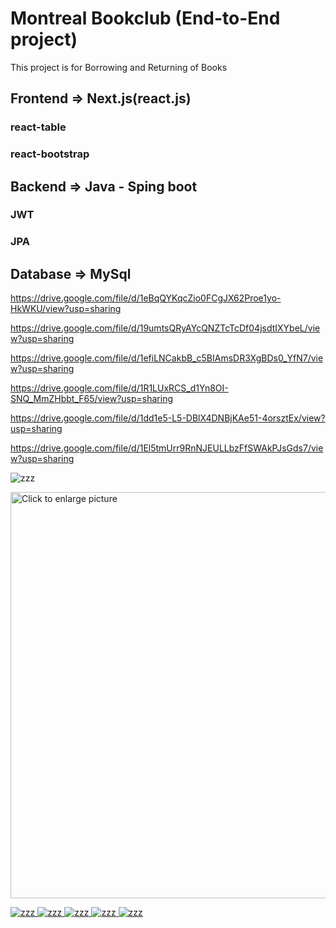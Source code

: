 
# Montreal Bookclub (End-to-End project)
This project is for Borrowing and Returning of Books


## Frontend	=>	Next.js(react.js) 
### react-table
### react-bootstrap
##  Backend		=> Java - Sping boot
### JWT
### JPA
			
## Database	=> MySql 



https://drive.google.com/file/d/1eBqQYKqcZio0FCgJX62Proe1yo-HkWKU/view?usp=sharing

https://drive.google.com/file/d/19umtsQRyAYcQNZTcTcDf04jsdtIXYbeL/view?usp=sharing

https://drive.google.com/file/d/1efiLNCakbB_c5BIAmsDR3XgBDs0_YfN7/view?usp=sharing

https://drive.google.com/file/d/1R1LUxRCS_d1Yn8OI-SNQ_MmZHbbt_F65/view?usp=sharing

https://drive.google.com/file/d/1dd1e5-L5-DBlX4DNBjKAe51-4orsztEx/view?usp=sharing

https://drive.google.com/file/d/1El5tmUrr9RnNJEULLbzFfSWAkPJsGds7/view?usp=sharing



![zzz](https://www.w3schools.com/w3css/img_lights.jpg)

<a href="https://drive.google.com/uc?export=view&id=[<FILEID>](https://drive.google.com/file/d/1eBqQYKqcZio0FCgJX62Proe1yo-HkWKU/view?usp=sharing)"><img src="https://drive.google.com/uc?export=view&id=<FILEID>" style="width: 650px; max-width: 100%; height: auto" title="Click to enlarge picture" />


![zzz](https://www.w3schools.com/w3css/img_lights.jpg)
![zzz](https://www.w3schools.com/w3css/img_lights.jpg)
![zzz](https://www.w3schools.com/w3css/img_lights.jpg)
![zzz](https://www.w3schools.com/w3css/img_lights.jpg)
![zzz](https://www.w3schools.com/w3css/img_lights.jpg)








